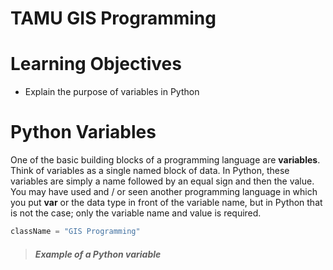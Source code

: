 # TAMU GIS Programming
# Learning Objectives
- Explain the purpose of variables in Python

# Python Variables
One of the basic building blocks of a programming language are **variables**. Think of variables as a single named block of data. In Python, these variables are simply a name followed by an equal sign and then the value. You may have used and / or seen another programming language in which you put **var** or the data type in front of the variable name, but in Python that is not the case; only the variable name and value is required.
>
```python
className = "GIS Programming"
```
>##### Example of a Python variable




